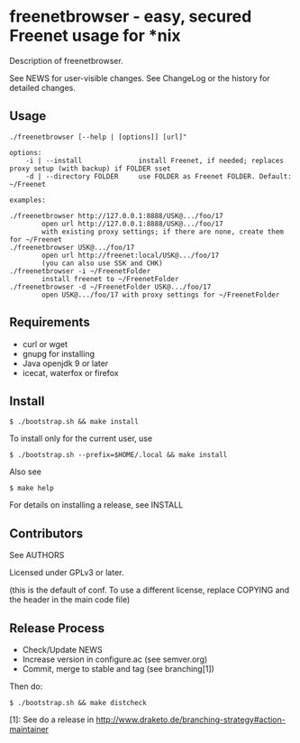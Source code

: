 freenetbrowser - easy, secured Freenet usage for *nix
======================================

Description of freenetbrowser.

See NEWS for user-visible changes.
See ChangeLog or the history for detailed changes.

## Usage

    ./freenetbrowser [--help | [options]] [url]"
    
    options:
        -i | --install      		install Freenet, if needed; replaces proxy setup (with backup) if FOLDER sset
        -d | --directory FOLDER		use FOLDER as Freenet FOLDER. Default: ~/Freenet
    
    examples:
    
    ./freenetbrowser http://127.0.0.1:8888/USK@.../foo/17
            open url http://127.0.0.1:8888/USK@.../foo/17
            with existing proxy settings; if there are none, create them for ~/Freenet
    ./freenetbrowser USK@.../foo/17
            open url http://freenet:local/USK@.../foo/17
            (you can also use SSK and CHK)
    ./freenetbrowser -i ~/FreenetFolder
            install freenet to ~/FreenetFolder
    ./freenetbrowser -d ~/FreenetFolder USK@.../foo/17
            open USK@.../foo/17 with proxy settings for ~/FreenetFolder

## Requirements

- curl or wget
- gnupg for installing
- Java openjdk 9 or later
- icecat, waterfox or firefox

## Install

    $ ./bootstrap.sh && make install

To install only for the current user, use

    $ ./bootstrap.sh --prefix=$HOME/.local && make install

Also see

    $ make help

For details on installing a release, see INSTALL

## Contributors

See AUTHORS

Licensed under GPLv3 or later.

(this is the default of conf. To use a different license, replace
COPYING and the header in the main code file)

## Release Process

* Check/Update NEWS
* Increase version in configure.ac (see semver.org)
* Commit, merge to stable and tag (see branching[1])

Then do:

    $ ./bootstrap.sh && make distcheck

[1]: See do a release in
     http://www.draketo.de/branching-strategy#action-maintainer

